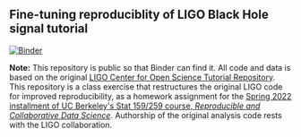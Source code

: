 ## Fine-tuning reproduciblity of LIGO Black Hole signal tutorial


[![Binder](https://mybinder.org/badge_logo.svg)](https://mybinder.org/v2/gh/UCB-stat-159-s22/hw05-pradeep-muthaiya/HEAD?labpath=index.ipynb)


**Note:** This repository is public so that Binder can find it. All code and data is based on the original [LIGO Center for Open Science Tutorial Repository](https://github.com/losc-tutorial/LOSC_Event_tutorial). This repository is a class exercise that restructures the original LIGO code for improved reproducibility, as a homework assignment for the [Spring 2022 installment of UC Berkeley's Stat 159/259 course, _Reproducible and Collaborative Data Science_](https://ucb-stat-159-s22.github.io). Authorship of the original analysis code rests with the LIGO collaboration.
